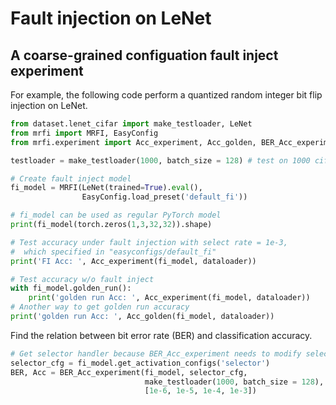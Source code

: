 # Fault injection on LeNet

## A coarse-grained configuation fault inject experiment
For example, the following code perform a quantized random integer bit flip injection on LeNet.

```python title="Setup LeNet default fault injection"
from dataset.lenet_cifar import make_testloader, LeNet
from mrfi import MRFI, EasyConfig
from mrfi.experiment import Acc_experiment, Acc_golden, BER_Acc_experiment

testloader = make_testloader(1000, batch_size = 128) # test on 1000 cifar-10 images

# Create fault inject model
fi_model = MRFI(LeNet(trained=True).eval(), 
                EasyConfig.load_preset('default_fi'))

# fi_model can be used as regular PyTorch model
print(fi_model(torch.zeros(1,3,32,32)).shape)
```

```python title="Simple fault injection acccuracy experiment"
# Test accuracy under fault injection with select rate = 1e-3,
#  which specified in "easyconfigs/default_fi"
print('FI Acc: ', Acc_experiment(fi_model, dataloader))

# Test accuracy w/o fault inject
with fi_model.golden_run():
    print('golden run Acc: ', Acc_experiment(fi_model, dataloader))
# Another way to get golden run accuracy 
print('golden run Acc: ', Acc_golden(fi_model, dataloader))
```

Find the relation between bit error rate (BER) and classification accuracy.

```python title="BER_Acc_experiment"
# Get selector handler because BER_Acc_experiment needs to modify selection rate in experiment
selector_cfg = fi_model.get_activation_configs('selector')
BER, Acc = BER_Acc_experiment(fi_model, selector_cfg, 
                              make_testloader(1000, batch_size = 128), 
                              [1e-6, 1e-5, 1e-4, 1e-3])
```
